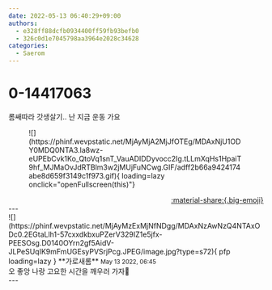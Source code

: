 ```yaml
---
date: 2022-05-13 06:40:29+09:00
authors:
  - e328ff88dcfb0934400ff59fb93befb0
  - 326c0d1e7045798aa3964e2028c34628
categories:
  - Saerom
---
```


# 0-14417063

<div class="post-container" markdown="1">
<div class="content-container md-sidebar__scrollwrap" markdown="1">

롬쌔따라 갓생살기.. 난 지금 운동 가요
<figure markdown="1">
![](https://phinf.wevpstatic.net/MjAyMjA2MjJfOTEg/MDAxNjU1ODY0MDQ0NTA3.la8wz-eUPEbCvk1Ko_QtoVq1snT_VauADIDDyvocc2Ig.tLLmXqHs1HpaiT9hf_MJMaOvJdRTBlm3w2jMUjFuNCwg.GIF/adff2b66a9424174abe8d659f3149c1f973.gif){ loading=lazy onclick="openFullscreen(this)"}
</figure>


</div>
</div>

<div style="text-align: right;" markdown="1">
<a href="https://weverse.io/fromis9/fanpost/0-14417063" style="text-align: right;">:material-share:{.big-emoji}</a>
</div>
---

<div class="comments-container md-sidebar__scrollwrap" markdown="1">
<div class="comment" markdown="1">
<div class='id-container' markdown="1">
![](https://phinf.wevpstatic.net/MjAyMzExMjNfNDgg/MDAxNzAwNzQ4NTAxODc0.2EGtaLlh1-57cxxdkbxuPZerV329IZ1e5jfx-PEESOsg.D0140OYrn2gf5AidV-JLPeSUqIK9mFmUGEsyPVSrjPcg.JPEG/image.jpg?type=s72){ pfp loading=lazy }
**<span class="artist">가로새롬</span>** <small>May 13 2022, 06:45</small><br>
</div>
<div class='comment-body' markdown="1">
오 좋앙 나랑 고요한 시간을 깨우러 가자🤨
</div>
</div>
</div>
---
